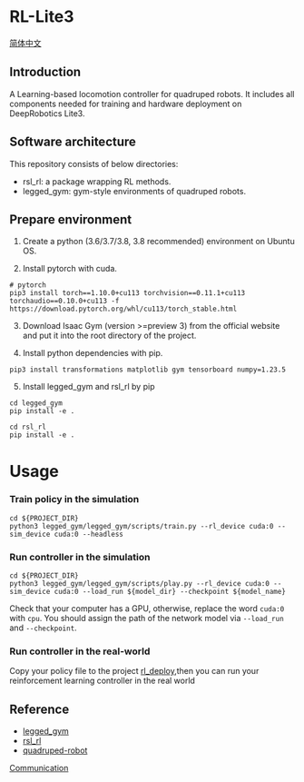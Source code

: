 # RL-Lite3

[简体中文](./README_ZH.md)

## Introduction
A Learning-based locomotion controller for quadruped robots. It includes all components needed for training and hardware deployment on DeepRobotics Lite3.
## Software architecture
This repository consists of below directories:
- rsl_rl: a package wrapping RL methods.
- legged_gym: gym-style environments of quadruped robots.


## Prepare environment 
1.  Create a python (3.6/3.7/3.8, 3.8 recommended) environment on Ubuntu OS.

2.  Install pytorch with cuda.
```
# pytorch
pip3 install torch==1.10.0+cu113 torchvision==0.11.1+cu113 torchaudio==0.10.0+cu113 -f https://download.pytorch.org/whl/cu113/torch_stable.html
```

3.  Download Isaac Gym (version >=preview 3) from the official website and put it into the root directory of the project.

4. Install python dependencies with pip.
```
pip3 install transformations matplotlib gym tensorboard numpy=1.23.5
```

5. Install legged_gym and rsl_rl by pip
```
cd legged_gym
pip install -e .

cd rsl_rl
pip install -e .
```

# Usage

### Train policy in the simulation
```
cd ${PROJECT_DIR}
python3 legged_gym/legged_gym/scripts/train.py --rl_device cuda:0 --sim_device cuda:0 --headless
```

### Run controller in the simulation
```
cd ${PROJECT_DIR}
python3 legged_gym/legged_gym/scripts/play.py --rl_device cuda:0 --sim_device cuda:0 --load_run ${model_dir} --checkpoint ${model_name}
```
Check that your computer has a GPU, otherwise, replace the word `cuda:0` with `cpu`.
You should assign the path of the network model via `--load_run` and `--checkpoint`. 

### Run controller in the real-world

Copy your policy file to the project [rl_deploy](https://github.com/DeepRoboticsLab/Lite3_rl_deploy.git),then you can run your reinforcement learning controller in the real world

## Reference
- [legged_gym](https://github.com/leggedrobotics/legged_gym.git)
- [rsl_rl](https://github.com/leggedrobotics/rsl_rl)
- [quadruped-robot](https://gitee.com/HUAWEI-ASCEND/quadruped-robot.git)
  
  
  
[Communication](https://www.deeprobotics.cn/en/index/company.html#maps)
